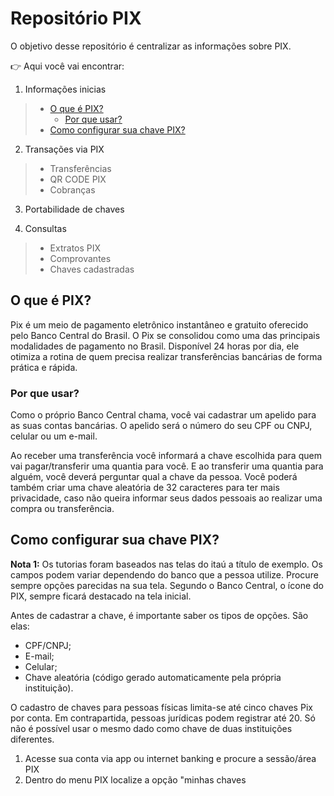 # Repositório PIX

O objetivo desse repositório é centralizar as informações sobre PIX.



:point_right: Aqui você vai encontrar:
 
 1.  Informações inicias
   > -  [O que é PIX?](#o-que-e-pix)
   >     -  [Por que usar?](#por-que-usar)
   > -  [Como configurar sua chave PIX?](#como-configurar-sua-chave-pix)
      
2. Transações via PIX
> - Transferências
> - QR CODE PIX
> - Cobranças

3. Portabilidade de chaves

4. Consultas
> - Extratos PIX
> - Comprovantes 
> - Chaves cadastradas


## O que é PIX?

Pix é um meio de pagamento eletrônico instantâneo e gratuito oferecido pelo Banco Central do Brasil. O Pix se consolidou como uma das principais modalidades de pagamento no Brasil. Disponível 24 horas por dia, ele otimiza a rotina de quem precisa realizar transferências bancárias de forma prática e rápida.

### Por que usar?

Como o próprio Banco Central chama, você vai cadastrar um apelido para as suas contas bancárias. O apelido será o número do seu CPF ou CNPJ, celular ou um e-mail.

Ao receber uma transferência você informará a chave escolhida para quem vai pagar/transferir uma quantia para você. E ao transferir uma quantia para alguém, você deverá perguntar qual a chave da pessoa.
Você poderá também criar uma chave aleatória de 32 caracteres para ter mais privacidade, caso não queira informar seus dados pessoais ao realizar uma compra ou transferência.

## Como configurar sua chave PIX?

**Nota 1:** Os tutorias foram baseados nas telas do itaú a título de exemplo. Os campos podem variar dependendo do banco que a pessoa utilize. Procure sempre opções parecidas na sua tela. Segundo o Banco Central, o ícone do PIX, sempre ficará destacado na tela inicial.



Antes de cadastrar a chave, é importante saber os tipos de opções. São elas:
- CPF/CNPJ;
- E-mail;
- Celular;
- Chave aleatória (código gerado automaticamente pela própria instituição).

O cadastro de chaves para pessoas físicas limita-se até cinco chaves Pix por conta. Em contrapartida, pessoas jurídicas podem registrar até 20. Só não é possível usar o mesmo dado como chave de duas instituições diferentes.

1. Acesse sua conta via app ou internet banking e procure a sessão/área PIX
2. Dentro do menu PIX localize a opção "minhas chaves
 
 
 
